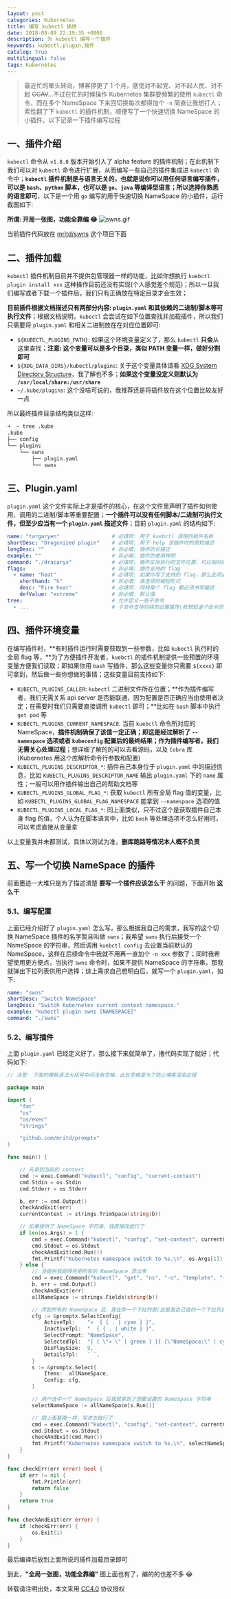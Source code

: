 ```yaml
---
layout: post
categories: Kubernetes
title: 编写 kubectl 插件
date: 2018-08-09 22:19:35 +0800
description: 为 kubectl 编写一个插件
keywords: kubectl,plugin,插件
catalog: true
multilingual: false
tags: Kubernetes
---
```


> 最近忙的晕头转向，博客停更了 1 个月，感觉对不起党、对不起人民、对不起 ~~CCAV~~...不过在忙的时候操作 Kubernetes 集群要频繁的使用 `kubectl` 命令，而在多个 NameSpace 下来回切换每次都得加个 `-n` 简直让我想打人；索性翻了下 `kubectl` 的插件机制，顺便写了一个快速切换 NameSpace 的小插件，以下记录一下插件编写过程

## 一、插件介绍

`kubectl` 命令从 `v1.8.0` 版本开始引入了 alpha feature 的插件机制；在此机制下我们可以对 `kubectl` 命令进行扩展，从而编写一些自己的插件集成进 `kubectl` 命令中；**`kubectl` 插件机制是与语言无关的，也就是说你可以用任何语言编写插件，可以是 `bash`、`python` 脚本，也可以是 `go`、`java` 等编译型语言；所以选择你熟悉的语言即可**，以下是一个用 `go` 编写的用于快速切换 NameSpace 的小插件，运行截图如下:

**所谓: 开局一张图，功能全靠编 😂**
![swns.gif](https://oss.link/markdown/6t89g.gif)

当前插件代码放在 [mritd/swns](https://github.com/mritd/swns) 这个项目下面

## 二、插件加载

`kubectl` 插件机制目前并不提供包管理器一样的功能，比如你想执行 `kuebctl plugin install xxx` 这种操作目前还没有实现(个人感觉差个规范)；所以一旦我们编写或者下载一个插件后，我们只有正确放在特定目录才会生效；

**目前插件根据文档描述只有两部分内容: `plugin.yaml` 和其依赖的二进制/脚本等可执行文件**；根据文档说明，`kubectl` 会尝试在如下位置查找并加载插件，所以我们只需要将 `plugin.yaml` 和相关二进制放在在对应位置即可:

- `${KUBECTL_PLUGINS_PATH}`: 如果这个环境变量定义了，那么 `kubectl` **只会**从这里查找；**注意: 这个变量可以是多个目录，类似 PATH 变量一样，做好分割即可**
- `${XDG_DATA_DIRS}/kubectl/plugins`: 关于这个变量具体请看 [XDG System Directory Structure](https://specifications.freedesktop.org/basedir-spec/basedir-spec-latest.html)，我了解也不多；**如果这个变量没定义则默认为 `/usr/local/share:/usr/share`**
- `~/.kube/plugins`: 这个没啥可说的，我推荐还是将插件放在这个位置比较友好一点

所以最终插件目录结构类似这样:

``` sh
➜  ~ tree .kube
.kube
├── config
└── plugins
    └── swns
        ├── plugin.yaml
        └── swns
```

## 三、Plugin.yaml

`plugin.yaml` 这个文件实际上才是插件的核心，在这个文件里声明了插件如何使用、调用的二进制/脚本等重要配置；**一个插件可以没有任何脚本/二进制可执行文件，但至少应当有一个 `plugin.yaml` 描述文件**；目前 `plugin.yaml` 的结构如下:

``` yaml
name: "targaryen"                 # 必填项: 用于 kuebctl 调用的插件名称
shortDesc: "Dragonized plugin"    # 必填项: 用于 help 该插件时的简短描述
longDesc: ""                      # 非必填: 插件的长描述
example: ""                       # 非必填: 插件的使用样例
command: "./dracarys"             # 必填项: 插件实际执行的文件位置，可以相对路径 or 绝对路径，或者在 PATH 里也行
flags:                            # 非必填: 插件支持的 flag
  - name: "heat"                  # 必填项: 如果你写了支持的 flag，那么此项必填
    shorthand: "h"                # 非必填: 该选项的缩短形式
    desc: "Fire heat"             # 必填项: 同样每个 flag 都必须书写描述
    defValue: "extreme"           # 非必填: 默认值
tree:                             # 允许定义一些子命令
  - ...                           # 子命令支持同样的设置属性(我想知道子命令的子命令的子命令支不支持...我还没去试过)
```

## 四、插件环境变量

在编写插件时，**有时插件运行时需要获取到一些参数，比如 `kubectl` 执行时的全局 flag 等，**为了方便插件开发者，`kuebctl` 的插件机制提供一些预置的环境变量方便我们读取；即如果你用 `bash` 写插件，那么这些变量你只需要 `${xxxx}` 即可拿到，然后做一些你想做的事情；这些变量目前支持如下:

- `KUBECTL_PLUGINS_CALLER`: `kubectl` 二进制文件所在位置；**作为插件编写者，我们无需关系 api server 是否能联通，因为配置是否正确应当由使用者决定；在需要时我们只需要直接调用 `kubectl` 即可；**比如在 `bash` 脚本中执行 `get pod` 等
- `KUBECTL_PLUGINS_CURRENT_NAMESPACE`: 当前 `kuebctl` 命令所对应的 NameSpace，**插件机制确保了该值一定正确；即这是经过解析了 `--namespace` 选项或者 `kubeconfig` 配置后的最终结果；作为插件编写者，我们无需关心处理过程**；想详细了解的的可以去看源码，以及 `Cobra` 库(Kubernetes 用这个库解析命令行参数和配置)
- `KUBECTL_PLUGINS_DESCRIPTOR_*`: 插件自己本身位于 `plugin.yaml` 中的描述信息，比如 `KUBECTL_PLUGINS_DESCRIPTOR_NAME` 输出 `plugin.yaml` 下的 `name` 属性；一般可以用作插件输出自己的帮助文档等
- `KUBECTL_PLUGINS_GLOBAL_FLAG_*`: 获取 `kubectl` 所有全局 flag 值的变量，比如 `KUBECTL_PLUGINS_GLOBAL_FLAG_NAMESPACE` 能拿到 `--namespace` 选项的值
- `KUBECTL_PLUGINS_LOCAL_FLAG_*`: 同上面类似，只不过这个是获取插件自己本身 flag 的值，个人认为在脚本语言中，比如 `bash` 等处理选项不怎么好用时，可以考虑直接从变量拿

以上变量我并未都测试，具体以测试为准，**删库跑路等情况本人概不负责**

## 五、写一个切换 NameSpace 的插件

前面墨迹一大堆只是为了描述清楚 **要写一个插件应该怎么干** 的问题，下面开始 **这么干**

### 5.1、编写配置

上面已经介绍好了 `plugin.yaml` 怎么写，那么根据我自己的需求，我写的这个切换 NameSpace 插件的名字暂且叫做 `swns`；我希望 `swns` 执行后接受一个 NameSpace 的字符串，然后调用 `kuebctl config` 去设置当前默认的 NameSpace，这样在后续命令中我就不用再一直加个 `-n xxx` 参数了；同时我希望使用更方便点，当执行 `swns` 命令时，如果不提供 NameSpace 的字符串，那我就弹出下拉列表供用户选择；综上需求自己想明白后，就写一个 `plugin.yaml`，如下:

``` yaml
name: "swns"
shortDesc: "Switch NameSpace"
longDesc: "Switch Kubernetes current context namespace."
example: "kubectl plugin swns [NAMESPACE]"
command: "./swns"
```

### 5.2、编写插件

上面 `plugin.yaml` 已经定义好了，那么接下来就简单了，撸代码实现了就好；代码如下:

``` go
// 注意: 下面的模板语法大括号中间没有空格，此处空格是为了防止博客渲染出错

package main

import (
	"fmt"
	"os"
	"os/exec"
	"strings"

	"github.com/mritd/promptx"
)

func main() {

	// 先拿到当前的 context
	cmd := exec.Command("kubectl", "config", "current-context")
	cmd.Stdin = os.Stdin
	cmd.Stderr = os.Stderr

	b, err := cmd.Output()
	checkAndExit(err)
	currentContext := strings.TrimSpace(string(b))

	// 如果提供了 NameSpace 字符串，我直接改就行了
	if len(os.Args) > 1 {
		cmd = exec.Command("kubectl", "config", "set-context", currentContext, "--namespace="+os.Args[1])
		cmd.Stdout = os.Stdout
		checkAndExit(cmd.Run())
		fmt.Printf("Kubernetes namespace switch to %s.\n", os.Args[1])
	} else {
		// 没提供我就得先把所有的 NameSpace 弄出来
		cmd = exec.Command("kubectl", "get", "ns", "-o", "template", "--template", "{ { range .items } }{ { .metadata.name } } { { end } }")
		b, err = cmd.Output()
		checkAndExit(err)
		allNameSpace := strings.Fields(string(b))

		// 弄到所有的 NameSpace 后，我在弄一个下拉列表(这是我自己造的一个下拉列表库)
		cfg := &promptx.SelectConfig{
			ActiveTpl:    "»  { { . | cyan } }",
			InactiveTpl:  "  { { . | white } }",
			SelectPrompt: "NameSpace",
			SelectedTpl:  "{ { \"» \" | green } }{ {\"NameSpace:\" | cyan } } { { . } }",
			DisPlaySize:  9,
			DetailsTpl:   ` `,
		}
		s := &promptx.Select{
			Items:  allNameSpace,
			Config: cfg,
		}

		// 用户选中一个 NameSpace 后我就拿到了想要设置的 NameSpace 字符串
		selectNameSpace := allNameSpace[s.Run()]

		// 跟上面套路一样，写进去就行了
		cmd = exec.Command("kubectl", "config", "set-context", currentContext, "--namespace="+selectNameSpace)
		cmd.Stdout = os.Stdout
		checkAndExit(cmd.Run())
		fmt.Printf("Kubernetes namespace switch to %s.\n", selectNameSpace)
	}
}

func checkErr(err error) bool {
	if err != nil {
		fmt.Println(err)
		return false
	}
	return true
}

func checkAndExit(err error) {
	if !checkErr(err) {
		os.Exit(1)
	}
}
```

最后编译后放到上面所说的插件加载目录即可

到此，**"全局一张图，功能全靠编"** 图上面也有了，编的的也差不多 😂

转载请注明出处，本文采用 [CC4.0](http://creativecommons.org/licenses/by-nc-nd/4.0/) 协议授权

